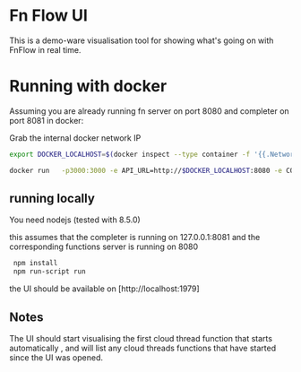 # Fn Flow  UI  


This is a demo-ware visualisation tool for showing what's going on with FnFlow in real time. 

# Running with docker

Assuming you are already running fn server on port 8080 and completer on port 8081 in docker: 

Grab the internal docker network IP 
```bash
export DOCKER_LOCALHOST=$(docker inspect --type container -f '{{.NetworkSettings.Gateway}}' fnserver)
```

```bash 
docker run   -p3000:3000 -e API_URL=http://$DOCKER_LOCALHOST:8080 -e COMPLETER_BASE_URL=http://$DOCKER_LOCALHOST:8081 fnproject/flow:ui
```

## running locally 

You need nodejs (tested with 8.5.0)

this assumes that the completer is running on 127.0.0.1:8081 and the corresponding functions server is running on 8080

```bash
 npm install 
 npm run-script run 
```

the UI should be available on [http://localhost:1979]


## Notes
 
 The UI should start visualising the first cloud thread function that starts  automatically , and will list any cloud threads functions that have started since the UI was opened. 
 

